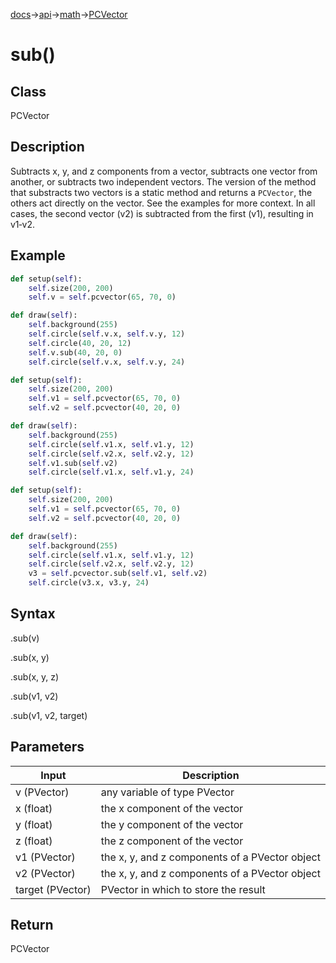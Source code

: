 [docs](/docs/)→[api](/docs/api)→[math](/docs/api/math/)→[PCVector](/docs/api/math/PCVector/PCVector.md)

# sub()

## Class

PCVector

## Description

Subtracts x, y, and z components from a vector, subtracts one vector from another, or subtracts two independent vectors. The version of the method that substracts two vectors is a static method and returns a `PCVector`, the others act directly on the vector. See the examples for more context. In all cases, the second vector (v2) is subtracted from the first (v1), resulting in v1‑v2.

## Example

```py
def setup(self):
    self.size(200, 200)
    self.v = self.pcvector(65, 70, 0)

def draw(self):
    self.background(255)
    self.circle(self.v.x, self.v.y, 12)
    self.circle(40, 20, 12)
    self.v.sub(40, 20, 0)
    self.circle(self.v.x, self.v.y, 24)
```

```py
def setup(self):
    self.size(200, 200)
    self.v1 = self.pcvector(65, 70, 0)
    self.v2 = self.pcvector(40, 20, 0)

def draw(self):
    self.background(255)
    self.circle(self.v1.x, self.v1.y, 12)
    self.circle(self.v2.x, self.v2.y, 12)
    self.v1.sub(self.v2)
    self.circle(self.v1.x, self.v1.y, 24)
```

```py
def setup(self):
    self.size(200, 200)
    self.v1 = self.pcvector(65, 70, 0)
    self.v2 = self.pcvector(40, 20, 0)

def draw(self):
    self.background(255)
    self.circle(self.v1.x, self.v1.y, 12)
    self.circle(self.v2.x, self.v2.y, 12)
    v3 = self.pcvector.sub(self.v1, self.v2)
    self.circle(v3.x, v3.y, 24)
```

## Syntax

.sub(v)

.sub(x, y)

.sub(x, y, z)

.sub(v1, v2)

.sub(v1, v2, target)

## Parameters

| Input | Description |
|-------|-------------|
| v	(PVector) | any variable of type PVector |
| x	(float) | the x component of the vector |
| y	(float) | the y component of the vector |
| z	(float) | the z component of the vector |
| v1	(PVector) | the x, y, and z components of a PVector object |
| v2	(PVector) | the x, y, and z components of a PVector object |
| target	(PVector) | PVector in which to store the result |

## Return

PCVector